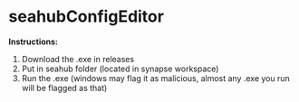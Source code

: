 # seahubConfigEditor
**Instructions:**
1. Download the .exe in releases
2. Put in seahub folder (located in synapse workspace)
3. Run the .exe (windows may flag it as malicious, almost any .exe you run will be flagged as that)
